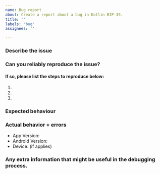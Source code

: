```yaml
---
name: Bug report
about: Create a report about a bug in Kotlin BIP-39.
title: ''
labels: 'bug'
assignees: ''

---
```


<!--
This issue tracker is only for technical issues related to kotlin-bip39 library.

General Zcash questions and/or support requests and are best directed to either:
 * Zcash Forum: https://forum.zcashcommunity.com/)
 * Discord Community: https://discord.io/zcash-community

If you wish to report a security issue, please follow our Responsible Disclosure Guidelines: https://github.com/zcash/ZcashLightClientKit/blob/master/responsible_disclosure.md
-->

### Describe the issue
<!-- Please provide a general summary of the issue you're experiencing -->

### Can you reliably reproduce the issue?
#### If so, please list the steps to reproduce below:
1. 
2. 
3. 

### Expected behaviour
<!-- Tell us what should happen -->

### Actual behavior + errors
<!-- Tell us what happens instead including any noticeable error output (any messages
displayed on-screen when e.g. a crash occurred) -->
<!-- Note: please do not include sensitive information. blur, scratch or annotate any
information like addresses, usernames, amounts or anything other that you might consider sensitive and it's not relevant to the problem you are reporting.  -->

- App Version: 
- Android Version:
- Device: (if applies)

### Any extra information that might be useful in the debugging process.
<!-- Note: please do not include sensitive information. Blur, scratch or annotate any information like addresses, usernames, amounts or anything other that you might consider sensitive and it's not relevant to the problem you are reporting.-->

